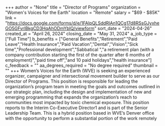 +++
author = "None"
title = "Director of Programs"
organization = "Women's Voices for the Earth"
location = "Remote"
salary = "$69 - $85K"
link = "https://docs.google.com/forms/d/e/1FAIpQLSddRIAn1QCg17d8RSsGJyxheGO5GFvrlBkgCD3HqAhODmYbIQ/viewform"
sort_date = "2024-04-26"
created_at = "April 26, 2024"
closing_date = "May 31, 2024"
a_job_type = ["Full Time"]
b_benefits = ["General Benefits","Retirement","Paid Leave","Health Insurance","Paid Vacation","Dental","Vision","Sick time","Professional development","Sabbatical ","a retirement plan (with a company contribution starting the first of the quarter after 6 months of employment)","paid time off","and 10 paid holidays","health insurance"]
c_feedback = ""
aa_degrees_required = "No degree required"
thumbnail = ""
+++
Women’s Voices for the Earth (WVE) is seeking an experienced organizer, campaigner and intersectional movement builder to serve as our Director of Programs. This position is responsible for leading the organization’s program team in meeting the goals and outcomes outlined in our strategic plan, including the design and implementation of new and emerging programming that expands the organization’s reach to communities most impacted by toxic chemical exposure. This position reports to the Interim Co-Executive Director1 and is part of the Senior Leadership Team. This is a hybrid position based in WVE’s Denver office with the opportunity to perform a substantial portion of the work remotely